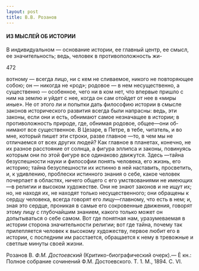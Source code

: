 ```yaml
---
layout: post
title: B.B. Розанов
---
```


#### **ИЗ МЫСЛЕЙ ОБ ИСТОРИИ**

В индивидуальном — основание истории, ее главный центр, ее смысл, ее
значительность; ведь, человек в противоположность жи-

472

вотному — всегда лицо, ни с кем не сливаемое, никого не повторя­ющее
собою; он — никогда не «род»; родовое — в нем несущественно, а
существенно — особенное, чего ни в ком нет, что впервые пришло с
ним на землю и уйдет с нее, когда он сам отойдет от нее в «миры иные».
Не от этого ли и попытки дать философию истории в смысле законов
исторического развития всегда были напрасны: ведь, эти законы,
если они и есть, обнимают самое незначащее в истории; в
противоложность природе, где, обнимая родовое, общее—они
об­нимают все существенное. В Цезаре, в Петре, в тебе, читатель, и во
мне, который пишет эти строки, разве главное —то, в чем мы не
отличаемся от всех других людей? Как главное в планетах,
конечно, не их разное расстояние от солнца, а фигура эллипса и
законы, повинуясь которым они по этой фигуре все одинаково движутся.
Здесь —тайна безуспешности науки и философии понять человека, его
жизнь, его историю; тайна безуспешности их истинно в ней наставить,
просветить, и, к удивлению, проблески истинного зна­ния о себе, какое
человек почерпает в областях, ничего общего с его умствованиями не
имеющих —в религии и высоком художестве. Они не знают законов и не
ищут их; но, не находя их, не находят только несущественного; они
обращены к сердцу человека, всегда говорят его лицу—главному, что
есть в нем; и, зная это сердце, проникая в самые его сокровенные
движения, говорят этому лицу с глубочайшим знанием, какого только
может он допытываться о себе самом. Вот где понятная нам,
уразумеваемая в истории сторона значительности религии; вот
где тайна, почему так прилепляется человек к высокому художеству, первое
любит его в истории, с последним им расстается, обращается к нему в
тревожные и свет­лые минуты своей жизни.

Розанов В. *Ф.М. Достоевский* (Крити­ко-биографический очерк).— È кн.:
Полное собрание сочинений Ф.М. До­стоевского. T. 1. М., 1894. С. VI.

